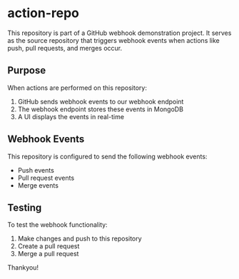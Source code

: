 # action-repo

This repository is part of a GitHub webhook demonstration project. It serves as the source repository that triggers webhook events when actions like push, pull requests, and merges occur.

## Purpose

When actions are performed on this repository:
1. GitHub sends webhook events to our webhook endpoint
2. The webhook endpoint stores these events in MongoDB
3. A UI displays the events in real-time

## Webhook Events

This repository is configured to send the following webhook events:
- Push events
- Pull request events
- Merge events

## Testing

To test the webhook functionality:
1. Make changes and push to this repository
2. Create a pull request
3. Merge a pull request

Thankyou!

